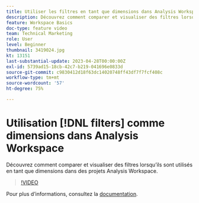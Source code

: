 ```yaml
---
title: Utiliser les filtres en tant que dimensions dans Analysis Workspace
description: Découvrez comment comparer et visualiser des filtres lorsqu’ils sont utilisés en tant que dimensions dans des projets Analysis Workspace.
feature: Workspace Basics
doc-type: feature video
team: Technical Marketing
role: User
level: Beginner
thumbnail: 3419024.jpg
kt: 13151
last-substantial-update: 2023-04-28T00:00:00Z
exl-id: 5739ad15-18cb-42c7-b219-041696e0833d
source-git-commit: c9830412d18f63dc14020748ff43df7f7fcf408c
workflow-type: tm+mt
source-wordcount: '57'
ht-degree: 75%

---
```


# Utilisation [!DNL filters] comme dimensions dans Analysis Workspace

Découvrez comment comparer et visualiser des filtres lorsqu’ils sont utilisés en tant que dimensions dans des projets Analysis Workspace.

>[!VIDEO](https://video.tv.adobe.com/v/3419024/?learn=on&quality=12)

Pour plus d’informations, consultez la [documentation](https://experienceleague.adobe.com/docs/analytics-platform/using/cja-components/cja-filters/create-filters.html).
